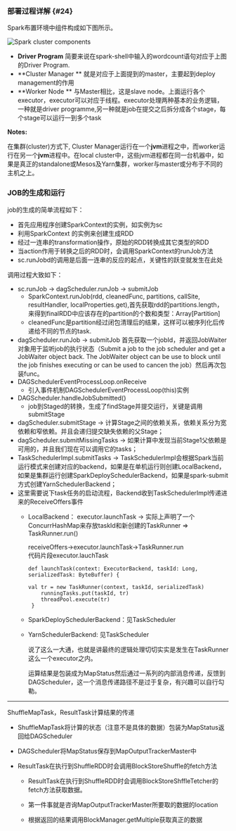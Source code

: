 ### 部署过程详解 {#24}

Spark布置环境中组件构成如下图所示。

![](http://spark.apache.org/docs/latest/img/cluster-overview.png "Spark cluster components")

* **Driver Program**
  简要来说在spark-shell中输入的wordcount语句对应于上图的Driver Program.
* **Cluster Manager **
  就是对应于上面提到的master，主要起到deploy management的作用
* **Worker Node **
  与Master相比，这是slave node。上面运行各个executor，executor可以对应于线程。executor处理两种基本的业务逻辑，一种就是driver programme,另一种就是job在提交之后拆分成各个stage，每个stage可以运行一到多个task

**Notes:**

在集群\(cluster\)方式下, Cluster Manager运行在一个**jvm**进程之中，而worker运行在另一个**jvm**进程中。在local cluster中，这些jvm进程都在同一台机器中，如果是真正的standalone或Mesos及Yarn集群，worker与master或分布于不同的主机之上。

### JOB的生成和运行

job的生成的简单流程如下：

* 首先应用程序创建SparkContext的实例，如实例为sc
* 利用SparkContext 的实例来创建生成RDD
* 经过一连串的transformation操作，原始的RDD转换成其它类型的RDD
* 当action作用于转换之后的RDD时，会调用SparkContext的runJob方法
* sc.runJobd的调用是后面一连串的反应的起点，关键性的跃变就发生在此处

调用过程大致如下：

* sc.runJob -&gt; dagScheduler.runJob -&gt; submitJob
   * SparkContext.runJob\(rdd, cleanedFunc, partitions, callSite, resultHandler, localProperties.get\),首先获取rdd的partitions.length，来得到finalRDD中应该存在的partition的个数和类型：Array\[Partition\]
   * cleanedFunc是partition经过闭包清理后的结果，这样可以被序列化后传递给不同的节点的task.  
* dagScheduler.runJob -&gt; submitJob 
   首先获取一个jobId，并返回JobWaiter对象用于监听job的执行状态（Submit a job to the job scheduler and get a JobWaiter object back. The JobWaiter object can be use to block until the job finishes executing or can be used to cancen the job）然后再次包装func。
* DAGSchedulerEventProcessLoop.onReceive
   * 引入事件机制DAGSchedulerEventProcessLoop\(this\)实例
* DAGScheduler.handleJobSubmitted\(\) 
   * job到Staged的转换，生成了findStage并提交运行，关键是调用submitStage
* dagScheduler.submitStage -&gt; 计算Stage之间的依赖关系，依赖关系分为宽依赖和窄依赖。并且会递归提交缺失依赖的父Stage；
* dagScheduler.submitMissingTasks -&gt; 如果计算中发现当前Stage1父依赖是可用的，并且我们现在可以调用它的tasks；
* TaskSchedulerImpl.submitTasks -&gt; TaskSchedulerImpl会根据Spark当前运行模式来创建对应的backend，如果是在单机运行则创建LocalBackend，如果是集群运行创建SparkDeploySchedulerBackend，如果是spark-submit方式创建YarnSchedulerBackend；
* 这里需要说下task任务的启动流程，Backend收到TaskSchedulerImpl传递进来的ReceiveOffers事件
  * LocalBackend：
    executor.launchTask -&gt; 实际上声明了一个ConcurrHashMap来存放taskId和新创建的TaskRunner =&gt;
      TaskRunner.run\(\)

    receiveOffers-&gt;executor.launchTask-&gt;TaskRunner.run  
    代码片段executor.lauchTask

    ```
    def launchTask(context: ExecutorBackend, taskId: Long, serializedTask: ByteBuffer) {

    val tr = new TaskRunner(context, taskId, serializedTask)
        runningTasks.put(taskId, tr)
        threadPool.execute(tr)
     }
    ```
  * SparkDeploySchedulerBackend：见TaskScheduler
  * YarnSchedulerBackend: 见TaskScheduler


    说了这么一大通，也就是讲最终的逻辑处理切切实实是发生在TaskRunner这么一个executor之内。

    运算结果是包装成为MapStatus然后通过一系列的内部消息传递，反馈到DAGScheduler，这一个消息传递路径不是过于复杂，有兴趣可以自行勾勒。 


---

ShuffleMapTask，ResultTask计算结果的传递

* ShuffleMapTask将计算的状态（注意不是具体的数据）包装为MapStatus返回给DAGScheduler

* DAGScheduler将MapStatus保存到MapOutputTrackerMaster中

* ResultTask在执行到ShuffleRDD时会调用BlockStoreShuffle的fetch方法

   * ResultTask在执行到ShuffleRDD时会调用BlockStoreShffleTetcher的fetch方法获取数据。

   * 第一件事就是咨询MapOutputTrackerMaster所要取的数据的location

   * 根据返回的结果调用BlockManager.getMultiple获取真正的数据



